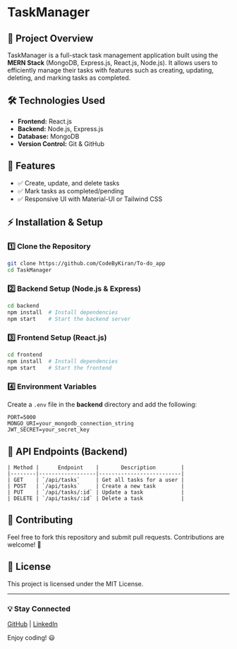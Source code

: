 # TaskManager

## 📌 Project Overview
TaskManager is a full-stack task management application built using the **MERN Stack** (MongoDB, Express.js, React.js, Node.js). It allows users to efficiently manage their tasks with features such as creating, updating, deleting, and marking tasks as completed.

## 🛠️ Technologies Used
- **Frontend:** React.js
- **Backend:** Node.js, Express.js
- **Database:** MongoDB 
- **Version Control:** Git & GitHub

## 🚀 Features
- ✅ Create, update, and delete tasks
- ✅ Mark tasks as completed/pending
- ✅ Responsive UI with Material-UI or Tailwind CSS

## ⚡ Installation & Setup
### 1️⃣ Clone the Repository
```bash
git clone https://github.com/CodeByKiran/To-do_app
cd TaskManager
```

### 2️⃣ Backend Setup (Node.js & Express)
```bash
cd backend
npm install  # Install dependencies
npm start    # Start the backend server
```

### 3️⃣ Frontend Setup (React.js)
```bash
cd frontend
npm install  # Install dependencies
npm start    # Start the frontend
```

### 4️⃣ Environment Variables
Create a `.env` file in the **backend** directory and add the following:
```
PORT=5000
MONGO_URI=your_mongodb_connection_string
JWT_SECRET=your_secret_key
```

## 📜 API Endpoints (Backend)
```
| Method |      Endpoint    |       Description        |
|--------|------------------|--------------------------|
| GET    | `/api/tasks`     | Get all tasks for a user |
| POST   | `/api/tasks`     | Create a new task        |
| PUT    | `/api/tasks/:id` | Update a task            |
| DELETE | `/api/tasks/:id` | Delete a task            |
```

## 🤝 Contributing
Feel free to fork this repository and submit pull requests. Contributions are welcome! 🚀

## 📄 License
This project is licensed under the MIT License.

---
### 💡 Stay Connected
[GitHub](https://github.com/CodeByKiran) | [LinkedIn](www.linkedin.com/in/saikiransalani)

Enjoy coding! 😃


